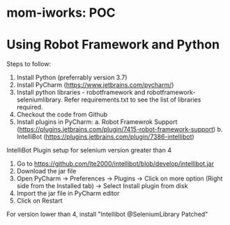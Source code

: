 # mom-iworks: POC
# Using Robot Framework and Python

Steps to follow:
1. Install Python (preferrably version 3.7)
2. Install PyCharm (https://www.jetbrains.com/pycharm/)
3. Install python libraries - robotframework and robotframework-seleniumlibrary. Refer requirements.txt to see the list of libraries required.
4. Checkout the code from Github
5. Install plugins in PyCharm:
   a. Robot Framewrok Support (https://plugins.jetbrains.com/plugin/7415-robot-framework-support)
   b. IntelliBot (https://plugins.jetbrains.com/plugin/7386-intellibot) 


IntelliBot Plugin setup for selenium version greater than 4
1. Go to https://github.com/lte2000/intellibot/blob/develop/intellibot.jar
2. Download the jar file
3. Open PyCharm -> Preferences -> Plugins -> Click on more option (Right side from the Installed tab) -> Select Install plugin from disk
4. Import the jar file in PyCharm editor
5. Click on Restart


For version lower than 4, install "Intellibot @SeleniumLibrary Patched"
